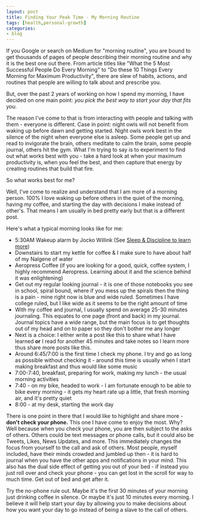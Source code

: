 ```yaml
---
layout: post
title: Finding Your Peak Time - My Morning Routine
tags: [health,personal-growth]
categories:
- blog
---
```


If you Google or search on Medium for "morning routine", you are bound to get thousands of pages of people describing their morning routine and why it is the best one out there. From article titles like "What the 5 Most Successful People Do Every Morning" to "Do these 10 Things Every Morning for Maximum Productivity", there are slew of habits, actions, and routines that people are willing to talk about and prescribe you.

But, over the past 2 years of working on how I spend my morning, I have decided on one main point: *you pick the best way to start your day that fits you.*

The reason I've come to that is from interacting with people and talking with them - everyone is different. Case in point: night owls will not benefit from waking up before dawn and getting started. Night owls work best in the silence of the night when everyone else is asleep. Some people get up and read to invigorate the brain, others meditate to calm the brain, some people journal, others hit the gym. What I'm trying to say is to experiment to find out what works best with you - take a hard look at when your maximum productivity is, when you feel the best, and then capture that energy by creating routines that build that fire.

So what works best for me?

Well, I've come to realize and understand that I am more of a morning person. 100% I love waking up before others in the quiet of the morning, having my coffee, and starting the day with decisions I make instead of other's. That means I am usually in bed pretty early but that is a different post.

Here's what a typical morning looks like for me:

- 5:30AM Wakeup alarm by Jocko Willink (See [Sleep & Discipline to learn more](/blog/2017/01/07/using-sleep-full-potential.html))
- Downstairs to start my kettle for coffee & I make sure to have about half of my Nalgene of water
- Aeropress Coffee (if you are looking for a good, quick, coffee system, I highly recommend Aeropress. Learning about it and the science behind it was enlightening)
- Get out my regular looking journal - it is one of those notebooks you see in school, spiral bound, where if you mess up the spirals then the thing is a pain - mine right now is blue and wide ruled. Sometimes I have college ruled, but I like wide as it seems to be the right amount of time
- With my coffee and journal, I usually spend on average 25-30 minutes journaling. This equates to one page (front and back) in my journal. Journal topics have a wide range, but the main focus is to get thoughts out of my head and on to paper so they don't bother me any longer
- Next is a choice: I either write a post like this to share what I have learned **or** I read for another 45 minutes and take notes so I learn more thus share more posts like this.
- Around 6:45/7:00 is the first time I check my phone. I try and go as long as possible without checking it - around this time is usually when I start making breakfast and thus would like some music
- 7:00-7:40, breakfast, preparing for work, making my lunch - the usual morning activities
- 7:40 - on my bike, headed to work - I am fortunate enough to be able to bike every morning - it gets my heart rate up a little, that fresh morning air, and it's pretty quiet
- 8:00 - at my desk, starting the work day

There is one point in there that I would like to highlight and share more - **don't check your phone.** This one I have come to enjoy the most. Why? Well because when you check your phone, you are then subject to the asks of others. Others could be text messages or phone calls, but it could also be Tweets, Likes, News Updates, and more. This immediately changes the focus from yourself to the call and ask of others. Most people, myself included, have their minds crowded and jumbled up then - it is hard to journal when you have the other apps and notifications in your mind. This also has the dual side effect of getting you out of your bed - if instead you just roll over and check your phone - you can get lost in the scroll for way to much time. Get out of bed and get after it.

Try the no-phone rule out. Maybe it's the first 30 minutes of your morning just drinking coffee in silence. Or maybe it's just 10 minutes every morning. I believe it will help start your day by allowing you to make decisions about how you want your day to go instead of being a slave to the call of others.
